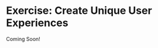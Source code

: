 # Exercise: Create Unique User Experiences 

Coming Soon!

<!--
[$LIFERAY_LEARN_YOUTUBE_URL$]=https://www.youtube.com/embed/-NWR91BD0oU

## Exercise Goals 

- Create an Experience for Mondego Employees 
	- Create a New User Segment 
	- Make Changes to the Welcome Page 
- Add a Custom Navigation Bar to the Welcome Page 
	- Create a Custom Navigation Menu 
	- Use Grid, Dropdown, and Menu Display Fragments to Create a Navigation Bar 

## Create a New Experience on the Mondego Community Welcome Page 
1. **Sign In** to the Mondego Platform as your Administrator. 
2. **Open** the _Site Menu_. 
3. **Click** the _Site Selector_ (compass) icon. 
4. **Click** the _My Sites_ tab. 
5. **Choose** the _Mondego Community_ Site. 
6. **Click** the _Edit_ (pencil) icon on the _Welcome_ Page. 
7. **Click** _Default_ beside _Experience_ at the top left of the page. 
8. **Click** _New Experience_. 
9. **Type** `Mondego Employees` as the _Experience Name_. 
10. **Click** _New Segment_ beside _Audience_. 

## Add Conditions to the New User Segment 
1. **Type** `Mondego Employees` as the Title. 
2. **Go to** the _User_ section of the _Properties_ menu. 
3. **Drag and Drop** a _Site_ property onto the Conditions area. 
4. **Click** the _Select_ button next to _Site equals_. 
5. **Choose** _Mondego Community_. 
6. **Click** the _Duplicate_ (clipboard) icon beside _Select_ to duplicate the _Site_ property. 
7. **Click** the _Select_ button in the second _Site_ property. 
8. **Choose** _Mondego Group_. 
9. **Click** the _Duplicate_ icon again. 
10. **Click** the _Select_ button in the third _Site_ property. 
11. **Choose** _Mondego Publications_. 
12. **Go to** the _User_ section under _Properties_. 
13. **Drag and Drop** an _Email Address_ property below the last _Site_ property. 
14. **Click** the _equals_ drop-down. 
15. **Select** _contains_. 
16. **Type** `@mondego.com`. 

## Group the Site Properties and Define the Conditions 
1. **Click and Drag** the second _Site_ property onto the first to group them. 
	- A border should appear around the two properties to indicate they have been grouped. 
2. **Click and Drag** the third _Site_ property just below the second. 
	- The border should now appear around all three Site properties. 
3. **Click** the _And_ drop-down between the first and second properties. 
4. **Choose** _Or_. 
5. **Click** the _And_ drop-down between the second and third properties. 
6. **Choose** _Or_. 
	- Leave the default "And" between the grouped Site properties and the Email Address property to require Users in this Segment to have membership in one of the Sites AND a Mondego email address. 
7. **Click** _Save_ at the top right. 
8. **Click** _Save_ when you return to the _New Experience_ pop-up. 

## Make Changes to the Welcome Page in the Mondego Employees Experience 
1. **Click** the _Plus_ (+) icon to open the _Fragments and Widgets_ menu. 
2. **Go to** _Featured Content_ on the _Fragments_ tab. 
3. **Drag and Drop** a _Banner Center_ to the very bottom of the page above the footer. 
4. **Double-click** _Banner Title Example_ to edit the title. 
5. **Type** `Join the Community Team`. 
6. **Double-click** the _Paragraph_ component to edit. 
7. **Type** `Learn how you can support the Community as an Advisor, Expert, or Moderator`. 
8. **Double-click** the _Button_ component. 
9. **Type** `Learn More` as the new text. 
10. **Click** the main _Container_ component. 
	- This will be the outermost Container of the _Banner Center_ fragment. 
11. **Click** the _Styles_ tab in the _Browser_. 
12. **Go to** _Background Image_ under _Background_. 
13. **Click** _Select Image_. 
14. **Click** _Select File_. 
15. **Select** the `community-team-banner.jpg` from your unzipped exercise file folder. 
16. **Click** _Open_. 
17. **Click** _Add_. 

## Set the Mondego Employees Experience Priority 
1. **Click** the _Mondego Employees_ drop-down beside _Experience_ to open the _Experience_ menu. 
2. **Click** the _Prioritize Experience_ arrow (^) beside _Mondego Employees_. 
	- This will move the Mondego Employees Experience above the Default Experience. 
3. **Click** _Publish_. 

## Preview the Mondego Employees Experience 
1. **Open** the _Site Menu_. 
2. **Click** _Home_ to view the home page. 
3. **Click** the _Simulation_ icon (to the right of the gear icon). 
4. **Go to** _Segments_. 
5. **Click** the checkbox next to _Mondego Employees_. 
	- You should see the banner we added to the Mondego Employees Experience. 
6. **Click** each of the screen size options to preview the differences. 
7. **Close** the _Simulation_. 

## Create a Custom Navigation Menu 
1. **Open** the _Site Menu_. 
2. **Go to** `Site Builder` &rarr; `Navigation Menus`. 
3. **Click** the _Add_ button. 
4. **Type** `Mondego Links` for the _Name_. 
5. **Click** _Add_. 

## Add a Submenu and URL Elements for Mondego Sites 
1. **Click** _New_ to add an element. 
2. **Choose** _Submenu_. 
3. **Type** `Mondego Sites` for the _Name_. 
4. **Click** _Save_. 
5. **Click** the _Add_ button at the top right to add another element. 
6. **Choose** _URL_. 
7. **Type** `Mondego Group` for the _Name_. 
8. **Type** `http://localhost:8080/web/mondego-group` for the _URL_. 
	- The URL will be the default Friendly URL generated when the Site was created. If you do not have these Sites created, consult the Build New Sites with Liferay DXP module. 
9. **Click** _Add_. 
10. **Click** the _Add_ button to add another element. 
11. **Choose** _URL_. 
12. **Type** `Mondego Matters` for the _Name_. 
13. **Type** `http://localhost:8080/web/mondego-matters` for the _URL_. 
14. **Click** _Add_. 
15. **Click** the _Add_ button to add another element. 
16. **Choose** _URL_. 
17. **Type** `Mondego Publications` for the _Name_. 
18. **Type** `http://localhost:8080/web/mondego-publications` for the _URL_. 
19. **Click** _Add_. 
20. **Click and Drag** the _Mondego Group_ element to the right to nest it below the _Mondego Sites_ submenu element. 
21. **Click and Drag** the _Mondego Matters_ element to the right to line up with _Mondego Group_. 
22. **Click and Drag** the _Mondego Publications_ element to the right to line up with _Mondego Group_ and _Mondego Matters_. 
	- You should now have three URL elements nested below the Mondego Sites Submenu element. 

## Add a Submenu and URL Elements for Mondego Regional Banks 
1. **Click** the _Add_ button at the top right. 
2. **Choose** _Submenu_. 
3. **Type** `Mondego Regional Banks` for the _Name_. 
4. **Click** _Save_. 
5. **Click** the _Add_ button to add another element. 
6. **Choose** _URL_. 
7. **Type** `Mondego North America` for the _Name_. 
8. **Type** `http://localhost:8080/web/mondego-north-america` for the _URL_. 
9. **Click** _Add_. 
10. **Click** the _Add_ button to add another element. 
11. **Choose** _URL_. 
12. **Type** `Mondego UK` for the _Name_. 
13. **Type** `http://localhost:8080/web/mondego-uk` for the _URL_. 
14. **Click** _Add_. 
15. **Click** the _Add_ button to add another element. 
16. **Choose** _URL_. 
17. **Type** `Mondego Japan` for the _Name_. 
18. **Type** `http://localhost:8080/web/mondego-japan` for the _URL_. 
19. **Click** _Add_. 
20. **Click and Drag** the _Mondego North America_ element to the right to nest it below the _Mondego Regional Banks_ submenu element. 
21. **Click and Drag** the _Mondego UK_ element to the right to line up with _Mondego North America_. 
22. **Click and Drag** the _Mondego Japan_ element to the right to line up with _Mondego North America_ and _Mondego UK_. 
	- You should now have three URL elements nested below the Mondego Regional Banks Submenu element.  

## Add a Navigation Bar to the Welcome Page for the Mondego Employees Experience 
1. **Open** the _Site Menu_. 
2. **Go to** `Site Builder` &rarr; `Pages`. 
3. **Click** the _Options_ (three dots) icon beside _Welcome_. 
4. **Choose** _Edit_. 
5. **Click** _Default_ beside _Experience_ in the top editing bar. 
6. **Click** _Edit Experience_ (the pencil icon) next to _Mondego Employees_ Experience. 
7. **Click** _Save_ in the pop-up. 
8. **Open** the _Fragments and Widgets_ menu sidebar (+). 
9. **Drag and Drop** a _Grid_ Fragment onto the page below the _Highlights_ fragment and above the _Banner Center_. 
10. **Go to** the _Fragments and Widgets_ menu. 
11. **Drag and Drop** a _Dropdown_ Fragment into the first module of the _Grid_ fragment. 
12. **Drag and Drop** a _Dropdown_ Fragment into the second module of the _Grid_ fragment. 
13. **Double-click** the textbox in the first _Dropdown_ to edit. 
14. **Type** `Mondego Sites`. 
15. **Double-click** the textbox in the second _Dropdown_ to edit. 
16. **Type** `Mondego Regional Banks`. 

## Add Menu Display Fragments to the Dropdown Fragments 
1. **Click** the _Dropdown_ Fragment in the first module. 
2. **Check** the _Keep Panel Open in Edit Mode_ checkbox under _General_ in the _Browser_. 
3. **Open** the _Fragments and Widgets_ menu sidebar. 
4. **Type** `Menu` in the search bar. 
5. **Drag and Drop** a _Menu Display_ Fragment into the _Place fragments here_ box below the first _Dropdown_. 
6. **Click** the _Dropdown_ Fragment in the second module. 
7. **Check** the _Keep Panel Open in Edit Mode_ checkbox under _General_ in the _Browser_. 
8. **Open** the _Fragments and Widgets_ menu sidebar. 
9. **Type** `Menu` in the search bar. 
10. **Drag and Drop** a _Menu Display_ Fragment into the _Place fragments here_ box below the second _Dropdown_. 

## Configure the Menu Display Fragments in the Dropdown Fragments 
1. **Click** the _Menu Display_ under the _Mondego Sites_ Dropdown Fragment. 
2. **Go to** the _General_ tab in the _Browser_. 
3. **Click** _Public Pages Hierarchy_ to select a new source. 
4. **Click** _Mondego Links_. 
5. **Click** _Mondego Sites_. 
6. **Click** the _Select This Level_ button. 
	- You should see three elements: Mondego Group, Mondego Matters, and Mondego Publications. 
7. **Click** the _Menu Display_ under the _Mondego Regional Banks_ Dropdown Fragment. 
8. **Go to** the _General_ tab in the _Browser_. 
9. **Click** _Public Pages Hierarchy_ to select a new source. 
10. **Click** _Mondego Links_. 
11. **Click** _Mondego Regional Banks_. 
12. **Click** the _Select This Level_ button. 
	- You should see three elements: Mondego North America, Mondego UK, and Mondego Japan. 

## Manage the Grid Fragment Layout for Mobile Devices 
1. **Click** the first _Dropdown_ under _Page Elements_ in the _Browser_. 
2. **Click** the checkbox to deselect _Keep Panel Open in Edit Mode_ on the _General_ tab. 
3. **Click** the second _Dropdown_ under _Page Elements_. 
4. **Click** the checkbox to deselect _Keep Panel Open in Edit Mode_ on the _General_ tab. 
5. **Click** the _Grid_ Fragment. 
6. **Click** the _Styles_ tab next to _General_ in the _Browser_. 
	- You should see that the current Styles are for Desktop view and that the Grid Layout is currently 3 Modules per Row. 
7. **Click** the _Tablet_ icon in the Device Display at the top center of the page and scroll down to view the Grid Layout. 
8. **Click** the _Landscape Phone_ icon to view the layout. 
9. **Click** the _Portrait Phone_ icon to view the layout. 
10. **Click** _3 Modules per Row_ under _Layout_ in the _Styles_ tab. 
11. **Choose** _1 Module per Row_. 
12. **Click** _Top_ under _Vertical Alignment_. 
13. **Choose** _Middle_. 
14. **Click** _Publish_. 
	- You can preview the changes on different devices and for different experiences by clicking the Simulation icon once you exit the editing mode. 

---

## Bonus Exercise 
1. Add a second Experience to the Welcome Page on the Mondego Community Site. Name the New User Segment "Content Creators" and set it to include only those assigned the Site Content Creator Role. Give the Content Creators Experience priority above the Default and Mondego Employees Experiences. Add Fragments and Content to the Welcome Page for that Experience and view those changes. 

---

## Next Up

* [Exercise 2b: Create User Groups](./exercises-create-user-groups.md)
-->